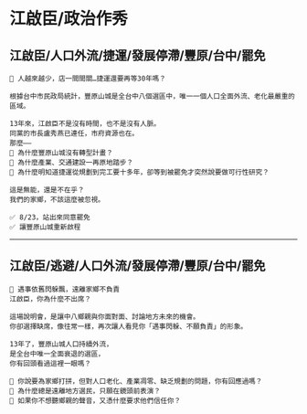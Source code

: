 # 江啟臣/政治作秀

## 江啟臣/人口外流/捷運/發展停滯/豐原/台中/罷免

```
💬 人越來越少，店一間間關…捷運還要再等30年嗎？

根據台中市民政局統計，豐原山城是全台中八個選區中，唯一一個人口全面外流、老化最嚴重的區域。

13年來，江啟臣不是沒有時間，也不是沒有人脈。
同黨的市長盧秀燕已連任，市府資源也在。
那麼——
📌 為什麼豐原山城沒有轉型計畫？
📌 為什麼產業、交通建設一再原地踏步？
📌 為什麼明知道捷運從規劃到完工要十多年，卻等到被罷免才突然說要做可行性研究？

這是無能，還是不在乎？
我們的家鄉，不該這麼被忽視。

✅ 8/23，站出來同意罷免
✅ 讓豐原山城重新啟程
```

---

## 江啟臣/逃避/人口外流/發展停滯/豐原/台中/罷免

```
🧭 遇事依舊閃躲飄，遠離家鄉不負責
江啟臣，你為什麼不出席？

這場說明會，是讓中八鄉親與你面對面、討論地方未來的機會。
你卻選擇缺席，像往常一樣，再次讓人看見你「遇事閃躲、不願負責」的形象。

13年了，豐原山城人口持續外流，
是全台中唯一全面衰退的選區，
你有回頭看過這裡一眼嗎？

🔹 你說要為家鄉打拼，但對人口老化、產業凋零、缺乏規劃的問題，你有回應過嗎？
🔹 為什麼總是遠離地方選民，只願在鏡頭前表演？
🔹 如果你不想聽鄉親的聲音，又憑什麼要求他們信任你？
```